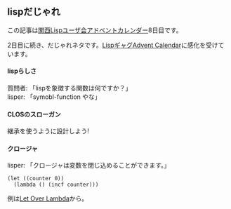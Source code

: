 ## lispだじゃれ

この記事は[関西Lispユーザ会アドベントカレンダー](https://adventar.org/calendars/2490)8日目です。

2日目に続き、だじゃれネタです。[LispギャグAdvent Calendar](https://atnd.org/events/22826)に感化を受けています。

#### lispらしさ
質問者: 「lispを象徴する関数は何ですか？」  
lisper: 「symobl-function やな」

#### CLOSのスローガン
継承を使うように設計しよう!

#### クロージャ
lisper: 「クロージャは変数を閉じ込めることができます。」

```
(let ((counter 0))
  (lambda () (incf counter)))
```

例は[Let Over Lambda](https://letoverlambda.com/)から。